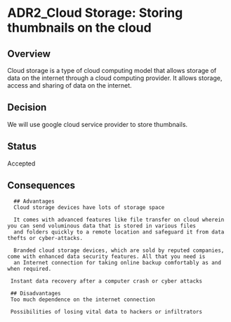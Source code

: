 # ADR2_Cloud Storage: Storing thumbnails on the cloud

## Overview
Cloud storage is a type of cloud computing model that allows storage of data on the internet through a cloud computing provider.
It allows storage, access and sharing of data on the internet.

## Decision
We will use google cloud service provider to store thumbnails.


## Status
Accepted

## Consequences

      ## Advantages
      Cloud storage devices have lots of storage space

      It comes with advanced features like file transfer on cloud wherein you can send voluminous data that is stored in various files
      and folders quickly to a remote location and safeguard it from data thefts or cyber-attacks.
     
      Branded cloud storage devices, which are sold by reputed companies, come with enhanced data security features. All that you need is
      an Internet connection for taking online backup comfortably as and when required.

     Instant data recovery after a computer crash or cyber attacks

     ## Disadvantages
     Too much dependence on the internet connection

     Possibilities of losing vital data to hackers or infiltrators
     